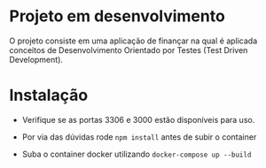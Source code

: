 # Projeto em desenvolvimento
O projeto consiste em uma aplicação de finançar na qual é aplicada conceitos de  Desenvolvimento Orientado por Testes (Test Driven Development).

# Instalação

 - Verifique se as portas 3306 e 3000 estão disponíveis para uso.

 - Por via das dúvidas rode `npm install` antes de subir o container

 - Suba o container docker utilizando `docker-compose up --build`
